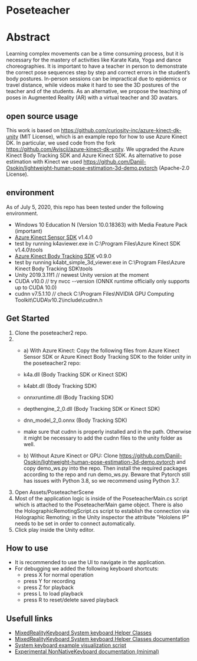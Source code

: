 # Poseteacher
# Abstract
Learning complex movements can be a time consuming process, but it is necessary for the mastery of activities like Karate Kata, Yoga and dance choreographies. It is important to have a teacher in person to demonstrate the correct pose sequences step by step and correct errors in the student’s body postures.
In-person sessions can be impractical due to epidemics or travel distance, while videos make it hard to see the 3D postures of the teacher and of the students. As an alternative, we propose the teaching of poses in Augmented Reality (AR) with a virtual teacher and 3D avatars.

## open source usage
This work is based on https://github.com/curiosity-inc/azure-kinect-dk-unity (MIT License), which is an example repo for how to use Azure Kinect DK. In particular, we used code from the fork https://github.com/Aviscii/azure-kinect-dk-unity. We upgraded the Azure Kinect Body Tracking SDK and Azure Kinect SDK.
As alternative to pose estimation with Kinect we used https://github.com/Daniil-Osokin/lightweight-human-pose-estimation-3d-demo.pytorch (Apache-2.0 License). 

## environment
As of July 5, 2020, this repo has been tested under the following environment.
- Windows 10 Education N (Version 10.0.18363) with Media Feature Pack (important)
- [Azure Kinect Sensor SDK](https://docs.microsoft.com/en-us/azure/Kinect-dk/sensor-sdk-download) v1.4.0
- test by running k4aviewer.exe in C:\Program Files\Azure Kinect SDK v1.4.0\tools
- [Azure Kinect Body Tracking SDK](https://docs.microsoft.com/en-us/azure/Kinect-dk/body-sdk-download) v0.9.0
- test by running k4abt_simple_3d_viewer.exe in C:\Program Files\Azure Kinect Body Tracking SDK\tools
- Unity 2019.3.11f1 // newest Unity version at the moment
- CUDA v10.0 // try nvcc  --version (ONNX runtime officially only supports up to CUDA 10.0) 
- cudnn v7.5.1.10 // check C:\Program Files\NVIDIA GPU Computing Toolkit\CUDA\v10.2\include\cudnn.h

## Get Started
1. Clone the poseteacher2 repo.
2. 
    - a) With Azure Kinect: Copy the following files from Azure Kinect Sensor SDK or Azure Kinect Body Tracking SDK to the folder unity in the poseteacher2 repo:
    
    - k4a.dll (Body Tracking SDK or Kinect SDK)
    - k4abt.dll (Body Tracking SDK)
    - onnxruntime.dll (Body Tracking SDK)
    - depthengine_2_0.dll (Body Tracking SDK or Kinect SDK)
    - dnn_model_2_0.onnx (Body Tracking SDK)
    - make sure that cudnn is properly installed and in the path. Otherwise it might be necessary to add the     cudnn files to the unity folder as well. 

    - b) Without Azure Kinect or GPU: Clone https://github.com/Daniil-Osokin/lightweight-human-pose-estimation-3d-demo.pytorch and copy demo_ws.py into the repo. Then install the required packages according to the repo and run demo_ws.py. Beware that Pytorch still has issues with Python 3.8, so we recommend using Python 3.7.
3. Open Assets/PoseteacherScene
4. Most of the application logic is inside of the PoseteacherMain.cs script which is attached to the PoseteacherMain game object. There is also the HolographicRemotingScript.cs script to establish the connection via Holographic Remoting; in the Unity inspector the attribute "Hololens IP" needs to be set in order to connect automatically.
5. Click play inside the Unity editor.

## How to use
- It is recommended to use the UI to navigate in the application.
- For debugging we added the following keyboard shortcuts:
    - press X for normal operation
    - press Y for recording
    - press Z for playback
    - press L to load playback
    - press R to reset/delete saved playback


## Usefull links
- [MixedRealityKeyboard System keyboard Helper Classes](https://github.com/microsoft/MixedRealityToolkit-Unity/tree/mrtk_development/Assets/MRTK/SDK/Experimental/MixedRealityKeyboard)
- [MixedRealityKeyboard System keyboard Helper Classes documentation](https://microsoft.github.io/MixedRealityToolkit-Unity/Assets/MRTK/SDK/Experimental/MixedRealityKeyboard/README_MixedRealityKeyboard.html)
- [System keyboard example visualization script](https://github.com/microsoft/MixedRealityToolkit-Unity/blob/mrtk_development/Assets/MRTK/Examples/Demos/HandTracking/Scripts/SystemKeyboardExample.cs)
- [Experimental NonNativeKeyboard documentation (minimal)](https://microsoft.github.io/MixedRealityToolkit-Unity/api/Microsoft.MixedReality.Toolkit.Experimental.UI.NonNativeKeyboard.html)
